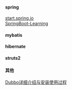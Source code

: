 #### spring
[start.spring.io](http://start.spring.io/)  
[SpringBoot-Learning](http://git.oschina.net/didispace/SpringBoot-Learning)  
#### mybatis
#### hibernate
#### struts2
#### 其他
[Dubbo详细介绍与安装使用过程](http://blog.csdn.net/xlgen157387/article/details/51865289)  

